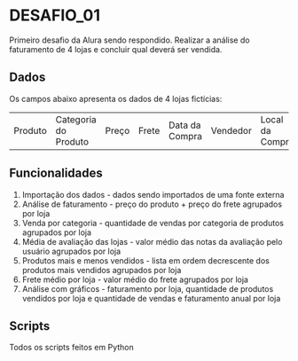 # DESAFIO_01 
Primeiro desafio da Alura sendo respondido. Realizar a análise do faturamento de 4 lojas e concluir qual deverá ser vendida.  

##  Dados
Os campos abaixo apresenta os dados de 4 lojas fictícias:

<table>
<tr><td>Produto</td><td>Categoria do Produto</td><td>Preço</td><td>Frete</td><td>Data da Compra</td><td>Vendedor</td><td>Local da Compra</td><td>Avaliação da compra</td><td>Tipo de pagamento</td><td>Quantidade de parcelas</td><td>lat</td><td>lon</td></tr>
</table>
  
##  Funcionalidades
1) Importação dos dados - dados sendo importados de uma fonte externa
2) Análise de faturamento - preço do produto + preço do frete agrupados por loja
3) Venda por categoria - quantidade de vendas por categoria de produtos agrupados por loja
4) Média de avaliação das lojas - valor médio das notas da avaliação pelo usuário agrupados por loja
5) Produtos mais e menos vendidos - lista em ordem decrescente dos produtos mais vendidos agrupados por loja
6) Frete médio por loja - valor médio do frete agrupados por loja
7) Análise com gráficos - faturamento por loja, quantidade de produtos vendidos por loja e quantidade de vendas e faturamento anual por loja

##  Scripts
Todos os scripts feitos em Python


